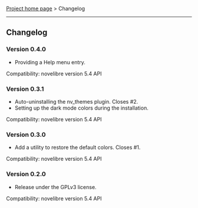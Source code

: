 [Project home page](../) > Changelog

------------------------------------------------------------------------

## Changelog


### Version 0.4.0

- Providing a Help menu entry.

Compatibility: novelibre version 5.4 API


### Version 0.3.1

- Auto-uninstalling the nv_themes plugin. Closes #2.
- Setting up the dark mode colors during the installation.

Compatibility: novelibre version 5.4 API


### Version 0.3.0

- Add a utility to restore the default colors. Closes #1.

Compatibility: novelibre version 5.4 API


### Version 0.2.0

- Release under the GPLv3 license.

Compatibility: novelibre version 5.4 API
